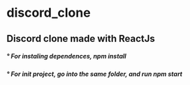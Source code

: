 # discord_clone

<div> <h2> Discord clone made with ReactJs </h2> </div>
<div> <h5> ° For instaling dependences, npm install </h5> </div>
<div> <h5> ° For init project, go into the same folder, and run npm start </h5> </div>